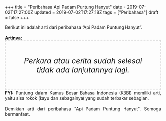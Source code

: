 +++
title = "Peribahasa Api Padam Puntung Hanyut"
date = 2019-07-02T17:27:00Z
updated = 2019-07-02T17:27:18Z
tags = ["Peribahasa"]
draft = false
+++

<div dir="ltr" style="text-align: left;" trbidi="on"><div style="text-align: justify;">Berikut ini adalah arti dari peribahasa “Api Padam Puntung Hanyut”.</div><br /><div style="text-align: justify;"><b>Artinya:</b></div><div style="border: 2px dashed #ddd; font-size: 24px; height: auto; margin: 0 auto; padding: 50px; text-align: center; width: auto;"><i>Perkara atau cerita sudah selesai tidak ada lanjutannya lagi.</i></div><div style="text-align: justify;"><b>FYI:</b> Puntung dalam Kamus Besar Bahasa Indonesia (KBBI) memiliki arti, yaitu sisa rokok (kayu dan sebagainya) yang sudah terbakar sebagian.<br /><br /></div><div style="text-align: justify;">Demikian arti dari peribahasa "Api Padam Puntung Hanyut". Semoga bermanfaat.</div></div>
